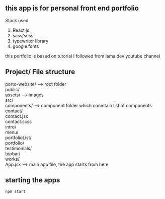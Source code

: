 ## this app is for personal front end portfolio

Stack used 

1. React js
2. sass/scss
3. typewriter library
4. google fonts


this portfolio is based on tutorial I followed from lama dev youtube channel


## Project/ File structure

porto-website/                      --> root folder<br>
        public/<br> 
          assets/                   --> images<br>
        src/<br>
          components/               --> component folder which conmtain list of components<br>
            contact/<br>
              contact.jsx<br>
              contact.scss<br>
            intro/<br>
            menu/<br>
            portfolioList/<br>
            portfolio/<br>
            testimonials/<br>
            topbar/<br>
            works/<br>
          App.jsx                   --> main app file, the app starts from here<br>
          
          
## starting the apps

`npm start`
    
